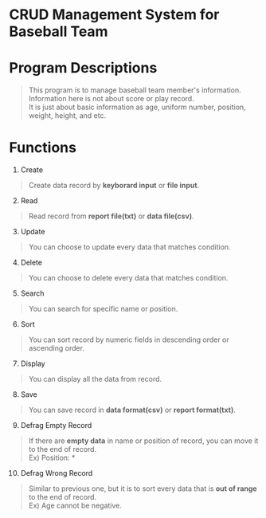 CRUD Management System for Baseball Team
==========================================

# Program Descriptions
> This program is to manage baseball team member's information.   
> Information here is not about score or play record.   
> It is just about basic information as age, uniform number, position, weight, height, and etc.

# Functions
1. Create
> Create data record by **keyborard input** or **file input**.
2. Read
> Read record from **report file(txt)** or **data file(csv)**.
3. Update
> You can choose to update every data that matches condition.
4. Delete
> You can choose to delete every data that matches condition.
5. Search
> You can search for specific name or position.
6. Sort
> You can sort record by numeric fields in descending order or ascending order.
7. Display
> You can display all the data from record.
8. Save
> You can save record in **data format(csv)** or **report format(txt)**.
9. Defrag Empty Record
> If there are **empty data** in name or position of record, you can move it to the end of record.   
> Ex) Position: *
10. Defrag Wrong Record
> Similar to previous one, but it is to sort every data that is **out of range** to the end of record.   
> Ex) Age cannot be negative.
